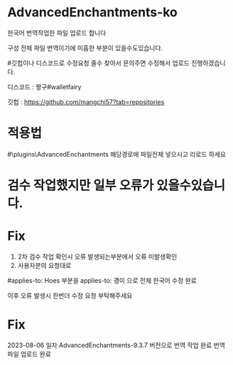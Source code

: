 # AdvancedEnchantments-ko
한국어 번역작업한 파일 업로드 합니다

구성 전체 파일 번역이기에 미흡한 부분이 있을수도있습니다.

#깃헙이나 디스코드로 수정요청 줄수 찾아서 문의주면 수정해서 업로드 진행하겠습니다.

디스코드 : 짱구#walletfairy

깃헙 : https://github.com/mangchi57?tab=repositories

# 적용법
#\plugins\AdvancedEnchantments 해당경로에 파일전체 넣으시고 리로드 하세요

# 검수 작업했지만 일부 오류가 있을수있습니다.


# Fix

1. 2차 검수 작업 확인시 오류 발생되는부분에서 오류 미발생확인
2. 사용자분의 요청대로

#applies-to: Hoes 부분을 applies-to: 괭이 으로 전체 한국어 수정 완료

이후 오류 발생시 한번더 수정 요청 부탁해주세요

# Fix
2023-08-06 일자
AdvancedEnchantments-9.3.7 버전으로 번역 작업 완료
번역 파일 업로드 완료
